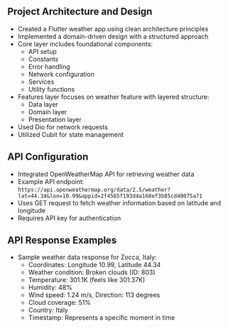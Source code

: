 ## Project Architecture and Design

- Created a Flutter weather app using clean architecture principles
- Implemented a domain-driven design with a structured approach
- Core layer includes foundational components:
  * API setup
  * Constants
  * Error handling
  * Network configuration
  * Services
  * Utility functions
- Features layer focuses on weather feature with layered structure:
  * Data layer
  * Domain layer
  * Presentation layer
- Used Dio for network requests
- Utilized Cubit for state management

## API Configuration

- Integrated OpenWeatherMap API for retrieving weather data
- Example API endpoint: `https://api.openweathermap.org/data/2.5/weather?lat=44.34&lon=10.99&appid=2f4565f193d4a168ef3b85cd40075a71`
- Uses GET request to fetch weather information based on latitude and longitude
- Requires API key for authentication

## API Response Examples

- Sample weather data response for Zocca, Italy:
  * Coordinates: Longitude 10.99, Latitude 44.34
  * Weather condition: Broken clouds (ID: 803)
  * Temperature: 301.1K (feels like 301.37K)
  * Humidity: 48%
  * Wind speed: 1.24 m/s, Direction: 113 degrees
  * Cloud coverage: 51%
  * Country: Italy
  * Timestamp: Represents a specific moment in time